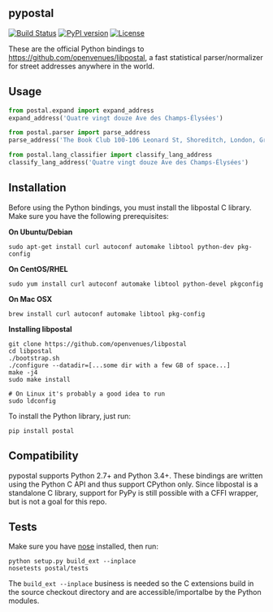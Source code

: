 pypostal
--------

[![Build Status](https://travis-ci.org/openvenues/pypostal.svg?branch=master)](https://travis-ci.org/openvenues/pypostal) [![PyPI version](https://img.shields.io/pypi/v/postal.svg)](https://pypi.python.org/pypi/postal) [![License](https://img.shields.io/github/license/openvenues/pypostal.svg)](https://github.com/openvenues/pypostal/blob/master/LICENSE)

These are the official Python bindings to https://github.com/openvenues/libpostal, a fast statistical parser/normalizer for street addresses anywhere in the world.

Usage
-----

```python
from postal.expand import expand_address
expand_address('Quatre vingt douze Ave des Champs-Élysées')

from postal.parser import parse_address
parse_address('The Book Club 100-106 Leonard St, Shoreditch, London, Greater London, EC2A 4RH, United Kingdom')

from postal.lang_classifier import classify_lang_address
classify_lang_address('Quatre vingt douze Ave des Champs-Élysées')
```

Installation
------------

Before using the Python bindings, you must install the libpostal C library. Make sure you have the following prerequisites:

**On Ubuntu/Debian**
```
sudo apt-get install curl autoconf automake libtool python-dev pkg-config
```
**On CentOS/RHEL**
```
sudo yum install curl autoconf automake libtool python-devel pkgconfig
```
**On Mac OSX**
```
brew install curl autoconf automake libtool pkg-config
```

**Installing libpostal**

```
git clone https://github.com/openvenues/libpostal
cd libpostal
./bootstrap.sh
./configure --datadir=[...some dir with a few GB of space...]
make -j4
sudo make install

# On Linux it's probably a good idea to run
sudo ldconfig
```

To install the Python library, just run:

```
pip install postal
```

Compatibility
-------------

pypostal supports Python 2.7+ and Python 3.4+. These bindings are written using the Python C API and thus support CPython only. Since libpostal is a standalone C library, support for PyPy is still possible with a CFFI wrapper, but is not a goal for this repo.

Tests
-----

Make sure you have [nose](https://nose.readthedocs.org/en/latest/) installed, then run:

```
python setup.py build_ext --inplace
nosetests postal/tests
```

The ```build_ext --inplace``` business is needed so the C extensions build in the source checkout directory and are accessible/importalbe by the Python modules.
